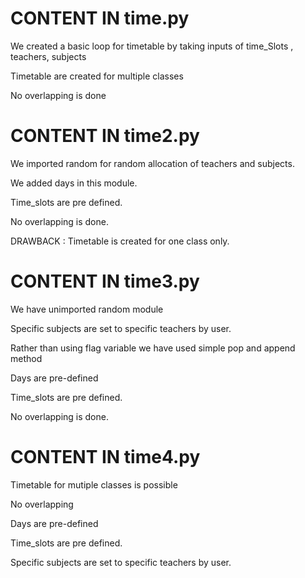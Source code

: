 # CONTENT IN time.py
We created a basic loop for timetable by taking inputs of time_Slots , teachers, subjects

Timetable are created for multiple classes

No overlapping is done 

# CONTENT IN time2.py
We imported random for random allocation of teachers and subjects.

We added days in this module.

Time_slots are pre defined.

No overlapping is done.

DRAWBACK : Timetable is created for one class only.

# CONTENT IN time3.py
We have unimported random module

Specific subjects are set to specific teachers by user.

Rather than using flag variable we have used simple pop and append method

Days are pre-defined

Time_slots are pre defined.

No overlapping is done.

# CONTENT IN time4.py
Timetable for mutiple classes is possible

No overlapping

Days are pre-defined

Time_slots are pre defined.

Specific subjects are set to specific teachers by user.
